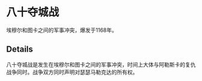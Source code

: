 # 八十夺城战
埃穆尔和图卡之间的军事冲突，爆发于1168年。

## Details
八十夺城战是发生在埃穆尔和图卡之间的军事冲突，时间上大体与阿勒斯卡的复仇战争同时。战争双方同时声明对瑟瑟马勒克达的所有权。
